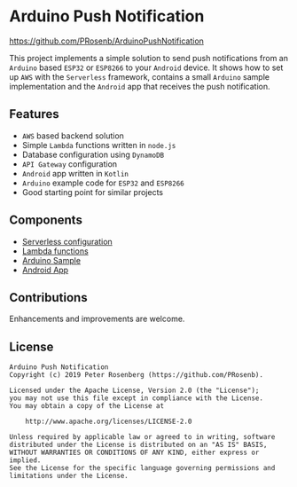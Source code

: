 # Arduino Push Notification
https://github.com/PRosenb/ArduinoPushNotification

This project implements a simple solution to send push notifications from an `Arduino` based `ESP32` or `ESP8266` to 
your `Android` device.
It shows how to set up `AWS` with the `Serverless` framework, contains a small `Arduino` sample implementation and the
`Android` app that receives the push notification.

## Features
- `AWS` based backend solution
- Simple `Lambda` functions written in `node.js`
- Database configuration using `DynamoDB`
- `API Gateway` configuration
- `Android` app written in `Kotlin`
- `Arduino` example code for `ESP32` and `ESP8266`
- Good starting point for similar projects

## Components
- [Serverless configuration](serverless/serverless.yml)
- [Lambda functions](serverless/src/)
- [Arduino Sample](ArduinoPushNotificationClient/src/main.cpp)
- [Android App](app)

## Contributions
Enhancements and improvements are welcome.

## License
```
Arduino Push Notification
Copyright (c) 2019 Peter Rosenberg (https://github.com/PRosenb).

Licensed under the Apache License, Version 2.0 (the "License");
you may not use this file except in compliance with the License.
You may obtain a copy of the License at

    http://www.apache.org/licenses/LICENSE-2.0

Unless required by applicable law or agreed to in writing, software
distributed under the License is distributed on an "AS IS" BASIS,
WITHOUT WARRANTIES OR CONDITIONS OF ANY KIND, either express or implied.
See the License for the specific language governing permissions and
limitations under the License.
```